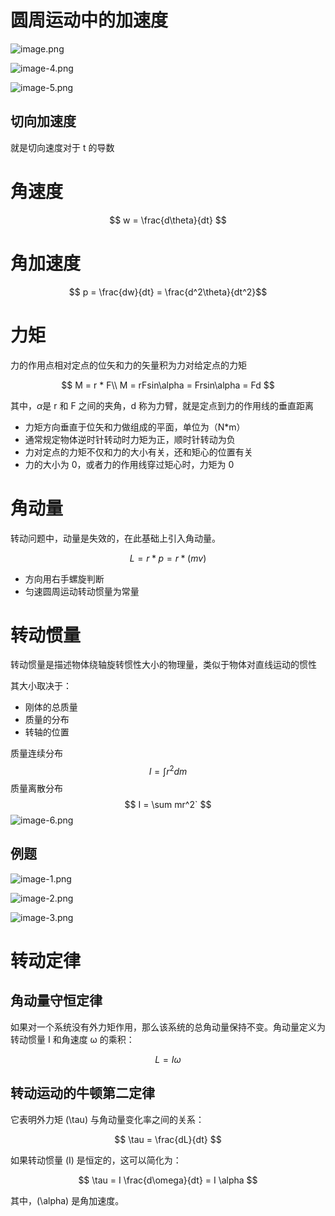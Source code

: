 # 圆周运动中的加速度

![image.png](https://cloud.intro-iu.top:738/d/ThreeBody/ZeroHzzzzPic/202408281905425.png)

![image-4.png](https://cloud.intro-iu.top:738/d/ThreeBody/ZeroHzzzzPic/202408281905733.png)

![image-5.png](https://cloud.intro-iu.top:738/d/ThreeBody/ZeroHzzzzPic/202408281906784.png)

## 切向加速度

就是切向速度对于 t 的导数

# 角速度

$$ w = \frac{d\theta}{dt} $$

# 角加速度

$$ p = \frac{dw}{dt} = \frac{d^2\theta}{dt^2}$$

# 力矩

力的作用点相对定点的位矢和力的矢量积为力对给定点的力矩

$$
M = r * F\\
M = rFsin\alpha = Frsin\alpha = Fd
$$

其中，$\alpha$是 r 和 F 之间的夹角，d 称为力臂，就是定点到力的作用线的垂直距离

-   力矩方向垂直于位矢和力做组成的平面，单位为（N\*m）
-   通常规定物体逆时针转动时力矩为正，顺时针转动为负
-   力对定点的力矩不仅和力的大小有关，还和矩心的位置有关
-   力的大小为 0，或者力的作用线穿过矩心时，力矩为 0

# 角动量

转动问题中，动量是失效的，在此基础上引入角动量。

$$
L = r * p = r * (mv)
$$

-   方向用右手螺旋判断
-   匀速圆周运动转动惯量为常量

# 转动惯量

转动惯量是描述物体绕轴旋转惯性大小的物理量，类似于物体对直线运动的惯性

其大小取决于：

-   刚体的总质量
-   质量的分布
-   转轴的位置

质量连续分布
$$ I = \int r^2 dm $$
质量离散分布
$$ I = \sum mr^2` $$
![image-6.png](https://cloud.intro-iu.top:738/d/ThreeBody/ZeroHzzzzPic/202408281907414.png)

## 例题

![image-1.png](https://cloud.intro-iu.top:738/d/ThreeBody/ZeroHzzzzPic/202408281907649.png)

![image-2.png](https://cloud.intro-iu.top:738/d/ThreeBody/ZeroHzzzzPic/202408281907083.png)

![image-3.png](https://cloud.intro-iu.top:738/d/ThreeBody/ZeroHzzzzPic/202408281908258.png)

# 转动定律

## 角动量守恒定律

如果对一个系统没有外力矩作用，那么该系统的总角动量保持不变。角动量定义为转动惯量 I 和角速度 ω 的乘积：

$$
L=Iω
$$

## 转动运动的牛顿第二定律

它表明外力矩 \(\tau\) 与角动量变化率之间的关系：

$$
\tau = \frac{dL}{dt}
$$

如果转动惯量 \(I\) 是恒定的，这可以简化为：

$$
\tau = I \frac{d\omega}{dt} = I \alpha
$$

其中，\(\alpha\) 是角加速度。
